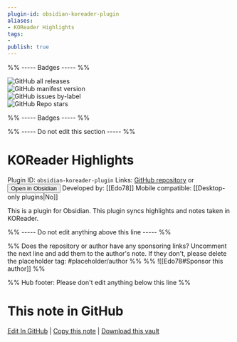 ```yaml
---
plugin-id: obsidian-koreader-plugin
aliases:
- KOReader Highlights
tags: 
- 
publish: true
---
```


%% ----- Badges ----- %%

![GitHub all releases](https://img.shields.io/github/downloads/Edo78/obsidian-koreader-sync/total?color=573E7A&logo=github&style=for-the-badge)   
![GitHub manifest version](https://img.shields.io/github/manifest-json/v/Edo78/obsidian-koreader-sync?color=573E7A&logo=github&style=for-the-badge)   
![GitHub issues by-label](https://img.shields.io/github/issues/Edo78/obsidian-koreader-sync/help%20wanted?color=573E7A&logo=github&style=for-the-badge)   
![GitHub Repo stars](https://img.shields.io/github/stars/Edo78/obsidian-koreader-sync?color=573E7A&logo=github&style=for-the-badge)

%% ----- Badges ----- %%

%% ----- Do not edit this section ----- %%

# KOReader Highlights

Plugin ID: `obsidian-koreader-plugin`
Links: [GitHub repository](https://github.com/Edo78/obsidian-koreader-sync) or [<button id=HH>Open in Obsidian</button>](obsidian://show-plugin?id=obsidian-koreader-plugin)
Developed by: [[Edo78]]
Mobile compatible: [[Desktop-only plugins|No]]

This is a plugin for Obsidian. This plugin syncs highlights and notes taken in KOReader.

%% ----- Do not edit anything above this line ----- %% 

%% Does the repository or author have any sponsoring links? Uncomment the next line and add them to the author's note. If they don't, please delete the placeholder tag: #placeholder/author %%
%% ![[Edo78#Sponsor this author]] %%

%% Hub footer: Please don't edit anything below this line %%

# This note in GitHub

<span class="git-footer">[Edit In GitHub](https://github.dev/obsidian-community/obsidian-hub/blob/main/02%20-%20Community%20Expansions/02.05%20All%20Community%20Expansions/Plugins/obsidian-koreader-plugin.md "git-hub-edit-note") | [Copy this note](https://raw.githubusercontent.com/obsidian-community/obsidian-hub/main/02%20-%20Community%20Expansions/02.05%20All%20Community%20Expansions/Plugins/obsidian-koreader-plugin.md "git-hub-copy-note") | [Download this vault](https://github.com/obsidian-community/obsidian-hub/archive/refs/heads/main.zip "git-hub-download-vault") </span>

